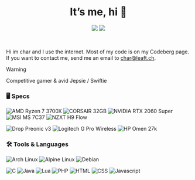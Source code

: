 <h1 align="center">It’s me, hi 👋</h1>
<p align="center"></p>

<p align="center">
	<a href="https://codeberg.org/char16"><img src="https://img.shields.io/badge/Codeberg-2185D0?style=for-the-badge&logo=Codeberg&logoColor=white"/></a>
	<a href="https://github.com/chxr16"><img src="https://img.shields.io/badge/GitHub-100000?style=for-the-badge&logo=github&logoColor=white"/></a>
</p>
&nbsp;

Hi im char and I use the internet. Most of my code is on my Codeberg page. If you want to contact me, send me an email to char@leaft.ch.
> [!Warning]
> Competitive gamer & avid Jepsie / Swiftie

### 🖥 Specs
![AMD Ryzen 7 3700X](https://img.shields.io/badge/Ryzen_7_3700X-ed1c24?style=for-the-badge&logo=amd&logoColor=white)
![CORSAIR 32GB](https://img.shields.io/badge/32_GB-yellow?style=for-the-badge&logo=corsair&logoColor=white)
![NVIDIA RTX 2060 Super](https://img.shields.io/badge/RTX_2060_Super-76b900?style=for-the-badge&logo=nvidia&logoColor=white)
![MSI MS 7C37](https://img.shields.io/badge/MS_7C37-ff0000?style=for-the-badge&logo=msi&logoColor=white)
![NZXT H9 Flow](https://img.shields.io/badge/H9_Flow-000000?style=for-the-badge&logo=nzxt&logoColor=white)

![Drop Preonic v3](https://img.shields.io/badge/Drop_Preonic_v3-333333?style=for-the-badge&logo=qmk&logoColor=white)
![Logitech G Pro Wireless](https://img.shields.io/badge/G_Pro_Wireless-00b8fc?style=for-the-badge&logo=logitech&logoColor=white)
![HP Omen 27k](https://img.shields.io/badge/OMEN_27k-0096d6?style=for-the-badge&logo=hp&logoColor=white)

### 🛠 Tools & Languages
![Arch Linux](https://img.shields.io/badge/Arch_Linux-1793d1?logo=arch-linux&logoColor=white)
![Alpine Linux](https://img.shields.io/badge/Alpine-0d597f?logo=alpine-linux&logoColor=white)
![Debian](https://img.shields.io/badge/Debian-a81d33?logo=debian&logoColor=white)

![C](https://img.shields.io/badge/C-659ad2?logo=c&logoColor=white)
![Java](https://img.shields.io/badge/Java-ff0000?logo=openjdk&logoColor=white)
![Lua](https://img.shields.io/badge/Lua-2c2d72?logo=lua&logoColor=white)
![PHP](https://img.shields.io/badge/PHP-777bb4?logo=php&logoColor=white)
![HTML](https://img.shields.io/badge/HTML-e34f26?logo=html5&logoColor=white)
![CSS](https://img.shields.io/badge/CSS-1572b6?logo=css3&logoColor=white)
![Javascript](https://img.shields.io/badge/JavaScript-yellow?logo=javascript&logoColor=white)


<!---
chxr16/chxr16 is a special  repository because its `README.md` (this file) appears on your GitHub profile.
You can click the Preview link to take a look at your changes.
--->
